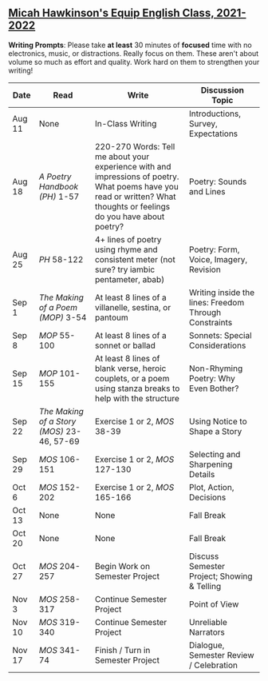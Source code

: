 [Micah Hawkinson's Equip English Class, 2021-2022](/equip/readme.md)
---

**Writing Prompts**: Please take **at least** 30 minutes of **focused** time with no electronics, music, or distractions. Really focus on them. These aren't about volume so much as effort and quality. Work hard on them to strengthen your writing!

| Date | Read | Write | Discussion Topic |
| ---  | ---   | ---  | ---              |
Aug 11 | None | In-Class Writing | Introductions, Survey, Expectations
Aug 18|*A Poetry Handbook (PH)* 1-57|220-270 Words: Tell me about your experience with and impressions of poetry. What poems have you read or written? What thoughts or feelings do you have about poetry?|Poetry: Sounds and Lines
Aug 25|*PH* 58-122|4+ lines of poetry using rhyme and consistent meter (not sure? try iambic pentameter, abab)|Poetry: Form, Voice, Imagery, Revision
Sep 1|*The Making of a Poem (MOP)* 3-54|At least 8 lines of a villanelle, sestina, or pantoum|Writing inside the lines: Freedom Through Constraints
Sep 8|*MOP* 55-100|At least 8 lines of a sonnet or ballad|Sonnets: Special Considerations
Sep 15|*MOP* 101-155|At least 8 lines of blank verse, heroic couplets, or a poem using stanza breaks to help with the structure|Non-Rhyming Poetry: Why Even Bother?
Sep 22|*The Making of a Story (MOS)* 23-46, 57-69|Exercise 1 or 2, *MOS* 38-39|Using Notice to Shape a Story
Sep 29|*MOS* 106-151|Exercise 1 or 2, *MOS* 127-130|Selecting and Sharpening Details
Oct 6|*MOS* 152-202|Exercise 1 or 2, *MOS* 165-166|Plot, Action, Decisions
Oct 13|None|None|Fall Break
Oct 20|None|None|Fall Break
Oct 27|*MOS* 204-257|Begin Work on Semester Project|Discuss Semester Project; Showing & Telling
Nov 3|*MOS* 258-317|Continue Semester Project|Point of View
Nov 10|*MOS* 319-340|Continue Semester Project|Unreliable Narrators
Nov 17|*MOS* 341-74|Finish / Turn in Semester Project|Dialogue, Semester Review / Celebration
